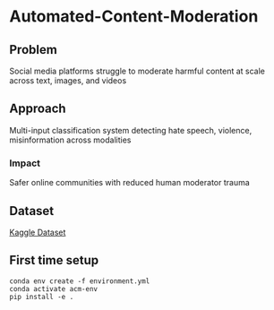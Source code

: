 # Automated-Content-Moderation

## Problem 
Social media platforms struggle to moderate harmful content at scale across text, images, and videos
## Approach 
Multi-input classification system detecting hate speech, violence, misinformation across modalities
### Impact 
Safer online communities with reduced human moderator trauma
## Dataset 
[Kaggle Dataset](https://www.kaggle.com/datasets/victorcallejasf/multimodal-hate-speech)
## First time setup
```
conda env create -f environment.yml
conda activate acm-env
pip install -e .
```
